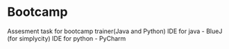 # Bootcamp
Assesment task for bootcamp trainer(Java and Python)
IDE for java - BlueJ (for simplycity)
IDE for python - PyCharm
